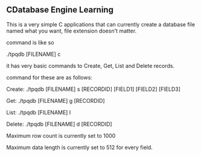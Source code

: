 CDatabase Engine Learning
-------------------------

This is a very simple C applications that can currently create a database file named what you want, file extension doesn't matter.

command is like so 

./tpqdb [FILENAME] c

it has very basic commands to Create, Get, List and Delete records.

command for these are as follows:

Create:
./tpqdb [FILENAME] s [RECORDID] [FIELD1] [FIELD2] [FIELD3]

Get:
./tpqdb [FILENAME] g [RECORDID]

List:
./tpqdb [FILENAME] l

Delete:
./tpqdb [FILENAME] d [RECORDID]

Maximum row count is currently set to 1000

Maximum data length is currently set to 512 for every field.